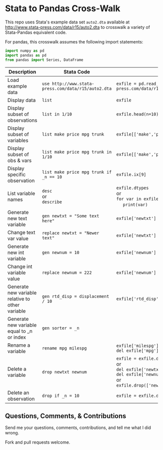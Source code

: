 # Stata to Pandas Cross-Walk

This repo uses Stata's example data set `auto2.dta` available at http://www.stata-press.com/data/r15/auto2.dta to crosswalk a variety of Stata-Pandas equivalent code.

For pandas, this crosswalk assumes the following import statements:

```python
import numpy as pd
import pandas as pd
from pandas import Series, DataFrame
```


Description | Stata Code | Pandas Code
------------|------------|------------
Load example data | `use http://www.stata-press.com/data/r15/auto2.dta` | `exfile = pd.read_stata('http://www.stata-press.com/data/r15/auto2.dta')`
Display data | `list` | `exfile`
Display subset of observations | `list in 1/10` | `exfile.head(n=10)`
Display subset of variables | `list make price mpg trunk` | `exfile[['make','price','mpg','trunk']]`
Display subset of obs & vars | `list make price mpg trunk in 1/10` | `exfile[['make','price','mpg','trunk']].head(n=10)`
Display specific observation | `list make price mpg trunk if _n == 10` | `exfile.ix[9]`
List variable names | `desc` <br> or <br> `describe` | `exfile.dtypes` <br> or <br> `for var in exfile.columns:` <br> &nbsp;&nbsp;&nbsp;&nbsp; `print(var)`
Generate new text variable | `gen newtxt = "Some text here"` | `exfile['newtxt'] = 'Some text here'`
Change text var value | `replace newtxt = "Newer text"` | `exfile['newtxt'] = 'Newer text'`
Generate new int variable | `gen newnum = 10` | `exfile['newnum'] = 10`
Change int variable value | `replace newnum = 222` | `exfile['newnum'] = 222`
Generate new variable relative to other variable | `gen rtd_disp = displacement / 10` | `exfile['rtd_disp'] = exfile['displacement'] / 10`
Generate new variable equal to _n or index | `gen sorter = _n` | 
Rename a variable | `rename mpg milespg` | `exfile['milespg'] = exfile['mpg']` <br> `del exfile['mpg']`
Delete a variable | `drop newtxt newnum` | `exfile = exfile.drop(columns=['newtxt','newnum'])`  <br> or <br> `del exfile['newtxt']` <br> `del exfile['newnum']` <br> or <br> `exfile.drop(['newtxt','newnum'], 1)`
Delete an observation | `drop if _n = 10` | `exfile = exfile.drop(9)`





## Questions, Comments, & Contributions

Send me your questions, comments, contributions, and tell me what I did wrong.

Fork and pull requests welcome.
